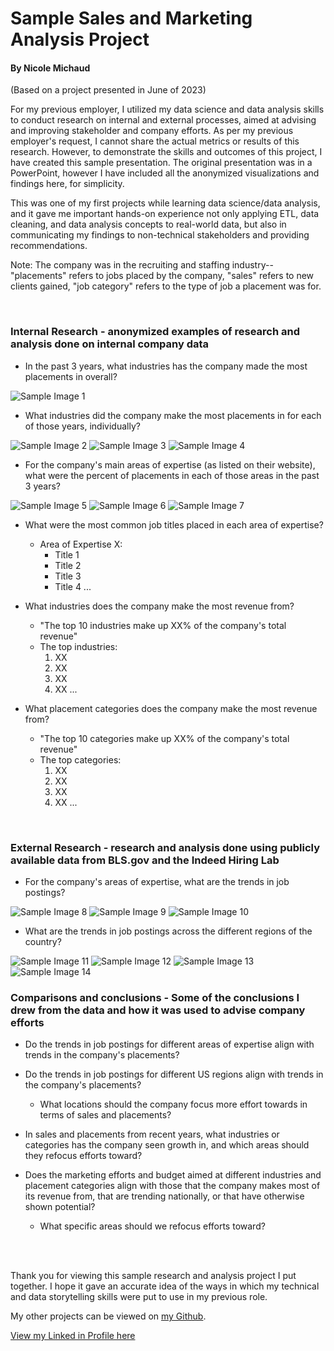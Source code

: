 # Sample Sales and Marketing Analysis Project
#### By Nicole Michaud

(Based on a project presented in June of 2023)

For my previous employer, I utilized my data science and data analysis skills to conduct research on internal and external processes, aimed at advising and improving stakeholder and company efforts.
As per my previous employer's request, I cannot share the actual metrics or results of this research.
However, to demonstrate the skills and outcomes of this project, I have created this sample presentation.
The original presentation was in a PowerPoint, however I have included all the anonymized visualizations and findings here, for simplicity.

This was one of my first projects while learning data science/data analysis, and it gave me important hands-on experience not only applying ETL, data cleaning, and data analysis concepts to real-world data, but also in communicating my findings to non-technical stakeholders and providing recommendations.

Note: The company was in the recruiting and staffing industry-- "placements" refers to jobs placed by the company, "sales" refers to new clients gained, "job category" refers to the type of job a placement was for.

<br>	

### Internal Research - anonymized examples of research and analysis done on internal company data

- In the past 3 years, what industries has the company made the most placements in overall?

<img src="images/ind_plcmnts.png" alt="Sample Image 1">

- What industries did the company make the most placements in for each of those years, individually?

<img src="images/ind_plcmnts1.png" alt="Sample Image 2">

<img src="images/ind_plcmts2.png" alt="Sample Image 3">

<img src="images/ind_plcmnts3.png" alt="Sample Image 4">


- For the company's main areas of expertise (as listed on their website), what were the percent of placements in each of those areas in the past 3 years?

<img src="images/aofe_plcmnts1.png" alt="Sample Image 5">

<img src="images/aofe_plcmnts2.png" alt="Sample Image 6">

<img src="images/aofe_plcmnts3.png" alt="Sample Image 7">


- What were the most common job titles placed in each area of expertise?
	- Area of Expertise X: 
		- Title 1
		- Title 2
		- Title 3
		- Title 4
		...

- What industries does the company make the most revenue from?
	- "The top 10 industries make up XX% of the company's total revenue"
	- The top industries:
		1. XX
		2. XX
		3. XX
		4. XX
		...

- What placement categories does the company make the most revenue from?
	- "The top 10 categories make up XX% of the company's total revenue"
	- The top categories:
		1. XX
		2. XX
		3. XX
		4. XX
		...

<br>	

### External Research - research and analysis done using publicly available data from BLS.gov and the Indeed Hiring Lab

- For the company's areas of expertise, what are the trends in job postings?

<img src="images/2021jobpostings.png" alt="Sample Image 8">

<img src="images/2022jobpostings.png" alt="Sample Image 9">

<img src="images/2023jobpostings.png" alt="Sample Image 10">

- What are the trends in job postings across the different regions of the country?

<img src="images/AllRegions2021.png" alt="Sample Image 11">

<img src="images/AllRegions2022.png" alt="Sample Image 12">

<img src="images/AllRegions2023.png" alt="Sample Image 13">

<img src="images/AllRegionsAllMonths.png" alt="Sample Image 14">

<br>	

### Comparisons and conclusions - Some of the conclusions I drew from the data and how it was used to advise company efforts

- Do the trends in job postings for different areas of expertise align with trends in the company's placements?

- Do the trends in job postings for different US regions align with trends in the company's placements?
	
	- What locations should the company focus more effort towards in terms of sales and placements?

- In sales and placements from recent years, what industries or categories has the company seen growth in, and which areas should they refocus efforts toward?

- Does the marketing efforts and budget aimed at different industries and placement categories align with those that the company makes most of its revenue from, that are trending nationally, or that have otherwise shown potential?
	
	- What specific areas should we refocus efforts toward?
	
	
<br>
<br>

Thank you for viewing this sample research and analysis project I put together. I hope it gave an accurate idea of the ways in which my technical and data storytelling skills were put to use in my previous role.

My other projects can be viewed on <a href="https://github.com/nicolemichaud03">my Github</a>.

<a href="https://linkedin.com/in/nicole-michaud2">View my Linked in Profile here</a>